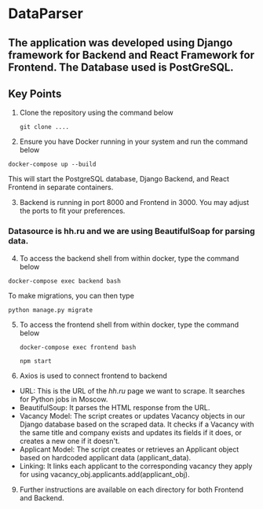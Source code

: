 # DataParser

## The application was developed using Django framework for Backend and React Framework for Frontend. The Database used is PostGreSQL. 

## Key Points
1) Clone the repository using the command below
   ```shell
   git clone ....
   ```
2) Ensure you have Docker running in your system and run the command below
```shell
docker-compose up --build
```

This will start the PostgreSQL database, Django Backend, and React Frontend in separate containers.

3) Backend is running in port 8000 and Frontend in 3000. You may adjust the ports to fit your preferences.

### Datasource is hh.ru and we are using BeautifulSoap for parsing data.

4) To access the backend shell from within docker, type the command below
```shell
docker-compose exec backend bash
```
To make migrations, you can then type
```shell
python manage.py migrate
```
5) To access the frontend shell from within docker, type the command below
   ```shell
   docker-compose exec frontend bash
   ```
   ```shell
   npm start
   ```
6) Axios is used to connect frontend to backend
- URL: This is the URL of the *hh.ru* page we want to scrape. It searches for Python jobs in Moscow.
- BeautifulSoup: It parses the HTML response from the URL.
- Vacancy Model: The script creates or updates Vacancy objects in our Django database based on the scraped data. It checks if a Vacancy with the same title and company exists and updates its fields if it does, or creates a new one if it doesn't.
- Applicant Model: The script creates or retrieves an Applicant object based on hardcoded applicant data (applicant_data).
- Linking: It links each applicant to the corresponding vacancy they apply for using vacancy_obj.applicants.add(applicant_obj).

9) Further instructions are available on each directory for both Frontend and Backend.
